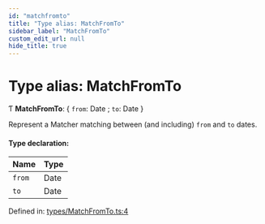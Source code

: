 ```yaml
---
id: "matchfromto"
title: "Type alias: MatchFromTo"
sidebar_label: "MatchFromTo"
custom_edit_url: null
hide_title: true
---
```


# Type alias: MatchFromTo

Ƭ **MatchFromTo**: { `from`: Date ; `to`: Date  }

Represent a Matcher matching between (and including) `from` and `to` dates.

#### Type declaration:

Name | Type |
------ | ------ |
`from` | Date |
`to` | Date |

Defined in: [types/MatchFromTo.ts:4](https://github.com/gpbl/react-day-picker/blob/7a46f8df/packages/react-day-picker/src/types/MatchFromTo.ts#L4)
